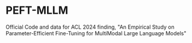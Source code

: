 # PEFT-MLLM
Official Code and data for ACL 2024 finding, "An Empirical Study on Parameter-Efficient Fine-Tuning for MultiModal Large Language Models"

